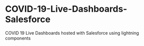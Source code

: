 # COVID-19-Live-Dashboards-Salesforce
COVID 19 Live Dashboards hosted with Salesforce using lightning components
